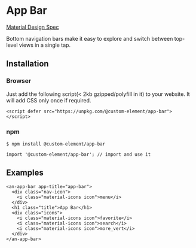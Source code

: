 # App Bar

[Material Design Spec](https://material.io/guidelines/components/bottom-navigation.html#bottom-navigation-specs)

Bottom navigation bars make it easy to explore and switch between top-level views in a single tap.

## Installation

### Browser
Just add the following script(< 2kb gzipped/polyfill in it) to your website. It will add CSS only once if required.

```
<script defer src="https://unpkg.com/@custom-element/app-bar"></script>
```

### npm
```
$ npm install @custom-element/app-bar

import '@custom-element/app-bar'; // import and use it
```

## Examples

```
<an-app-bar app-title="app-bar">
  <div class="nav-icon">
    <i class="material-icons icon">menu</i>
  </div>
  <h1 class="title">App Bar</h1>
  <div class="icons">
    <i class="material-icons icon">favorite</i>
    <i class="material-icons icon">search</i>
    <i class="material-icons icon">more_vert</i>
  </div>
</an-app-bar>
```
